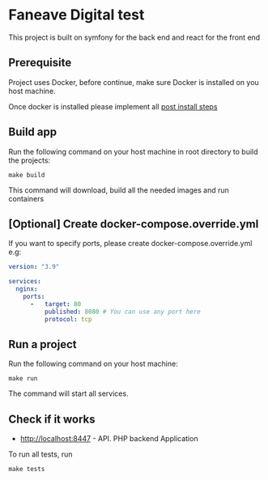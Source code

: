Faneave Digital test
==================

This project is built on symfony for the back end and react for the front end



## Prerequisite <a id="markdown-header-prerequisite"></a>

Project uses Docker, before continue, make sure Docker is installed on you host machine.

Once docker is installed please implement all
[post install steps](https://docs.docker.com/install/linux/linux-postinstall/)

## Build app <a id="markdown-header-build-app"></a>

Run the following command on your host machine in root directory to build the projects:

```shell
make build
```

This command will download, build all the needed images and run containers

## [Optional] Create docker-compose.override.yml <a name="setup-locally-docker-compose-override"></a>

If you want to specify ports, please create docker-compose.override.yml e.g:

```yaml
version: "3.9"

services:
  nginx:
    ports:
      -   target: 80
          published: 8080 # You can use any port here
          protocol: tcp
```

## Run a project <a id="markdown-header-run-a-project"></a>
Run the following command on your host machine:

```shell
make run
```

The command will start all services.

## Check if it works <a id="markdown-header-check-if-it-works"></a>
* [http://localhost:8447](http://localhost:8447) - API. PHP backend Application


To run all tests, run

```shell
make tests
```

